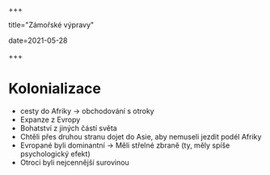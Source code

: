 +++

title="Zámořské výpravy"

date=2021-05-28

+++

# Kolonializace

- cesty do Afriky $\to$ obchodování s otroky
- Expanze z Evropy
- Bohatství z jiných částí světa
- Chtěli přes druhou stranu dojet do Asie, aby nemuseli jezdit podél Afriky
- Evropané byli dominantní $\to$ Měli střelné zbraně (ty, měly spíše psychologický efekt)
- Otroci byli nejcennější surovinou
